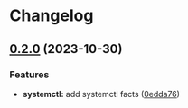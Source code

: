 # Changelog

## [0.2.0](https://github.com/joshuar/go-fact-fetch/compare/v0.1.8...v0.2.0) (2023-10-30)


### Features

* **systemctl:** add systemctl facts ([0edda76](https://github.com/joshuar/go-fact-fetch/commit/0edda7675582d14db493c55c418ea0603632e429))
